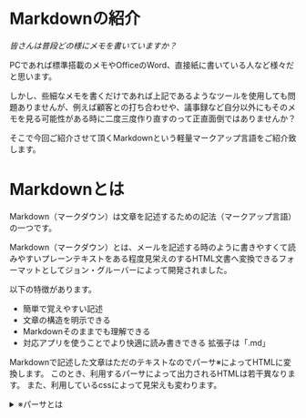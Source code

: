 # Markdownの紹介

*皆さんは普段どの様にメモを書いていますか？*

PCであれば標準搭載のメモやOfficeのWord、直接紙に書いている人など様々だと思います。

しかし、些細なメモを書くだけであれば上記であるようなツールを使用しても問題ありませんが、例えば顧客との打ち合わせや、議事録など自分以外にもそのメモを見る可能性がある時に二度三度作り直すのって正直面倒ではありませんか？

そこで今回ご紹介させて頂くMarkdownという軽量マークアップ言語をご紹介致します。

# Markdownとは
Markdown（マークダウン）は文章を記述するための記法（マークアップ言語）の一つです。

Markdown（マークダウン）とは、メールを記述する時のように書きやすくて読みやすいプレーンテキストをある程度見栄えのするHTML文書へ変換できるフォーマットとしてジョン・グルーバーによって開発されました。

以下の特徴があります。


- 簡単で覚えやすい記述
- 文章の構造を明示できる
- Markdownそのままでも理解できる
- 対応アプリを使うことでより快適に読み書きできる
拡張子は「.md」


Markdownで記述した文章はただのテキストなのでパーサ※によってHTMLに変換します。
このとき、利用するパーサによって出力されるHTMLは若干異なります。
また、利用しているcssによって見栄えも変わります。

<details><summary>※パーサとは</summary>構造化された文書を解析し、別の構文に変換するプログラム
